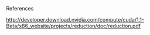 References

http://developer.download.nvidia.com/compute/cuda/1.1-Beta/x86_website/projects/reduction/doc/reduction.pdf
